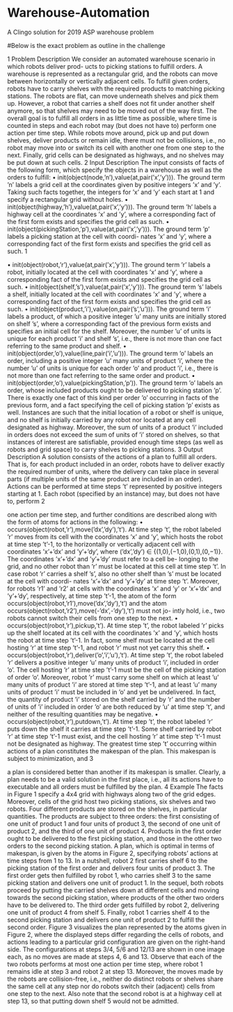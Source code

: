 # Warehouse-Automation
A Clingo solution for 2019 ASP warehouse problem

#Below is the exact problem as outline in the challenge


1 Problem Description
We consider an automated warehouse scenario in which robots deliver prod- ucts to picking stations to fulfill orders. A warehouse is represented as a rectangular grid, and the robots can move between horizontally or vertically adjacent cells. To fulfill given orders, robots have to carry shelves with the required products to matching picking stations. The robots are flat, can move underneath shelves and pick them up. However, a robot that carries a shelf does not fit under another shelf anymore, so that shelves may need to be moved out of the way first. The overall goal is to fulfill all orders in as little time as possible, where time is counted in steps and each robot may (but does not have to) perform one action per time step. While robots move around, pick up and put down shelves, deliver products or remain idle, there must not be collisions, i.e., no robot may move into or switch its cell with another one from one step to the next. Finally, grid cells can be designated as highways, and no shelves may be put down at such cells.
2 Input Description
The input consists of facts of the following form, which specify the objects in a warehouse as well as the orders to fulfill:
• init(object(node,’n’),value(at,pair(’x’,’y’))).
The ground term ’n’ labels a grid cell at the coordinates given by positive integers ’x’ and ’y’. Taking such facts together, the integers for ’x’ and ’y’ each start at 1 and specify a rectangular grid without holes.
• init(object(highway,’h’),value(at,pair(’x’,’y’))).
The ground term ’h’ labels a highway cell at the coordinates ’x’ and ’y’, where a corresponding fact of the first form exists and specifies the grid cell as such.
• init(object(pickingStation,’p’),value(at,pair(’x’,’y’))). The ground term ’p’ labels a picking station at the cell with coordi- nates ’x’ and ’y’, where a corresponding fact of the first form exists and specifies the grid cell as such.
1
 
• init(object(robot,’r’),value(at,pair(’x’,’y’))).
The ground term ’r’ labels a robot, initially located at the cell with coordinates ’x’ and ’y’, where a corresponding fact of the first form exists and specifies the grid cell as such.
• init(object(shelf,’s’),value(at,pair(’x’,’y’))).
The ground term ’s’ labels a shelf, initially located at the cell with coordinates ’x’ and ’y’, where a corresponding fact of the first form exists and specifies the grid cell as such.
• init(object(product,’i’),value(on,pair(’s’,’u’))).
The ground term ’i’ labels a product, of which a positive integer ’u’ many units are initially stored on shelf ’s’, where a corresponding fact of the previous form exists and specifies an initial cell for the shelf. Moreover, the number ’u’ of units is unique for each product ’i’ and shelf ’s’, i.e., there is not more than one fact referring to the same product and shelf.
• init(object(order,’o’),value(line,pair(’i’,’u’))).
The ground term ’o’ labels an order, including a positive integer ’u’ many units of product ’i’, where the number ’u’ of units is unique for each order ’o’ and product ’i’, i.e., there is not more than one fact referring to the same order and product.
• init(object(order,’o’),value(pickingStation,’p’)).
The ground term ’o’ labels an order, whose included products ought to be delivered to picking station ’p’. There is exactly one fact of this kind per order ’o’ occurring in facts of the previous form, and a fact specifying the cell of picking station ’p’ exists as well.
Instances are such that the initial location of a robot or shelf is unique, and no shelf is initially carried by any robot nor located at any cell designated as highway. Moreover, the sum of units of a product ’i’ included in orders does not exceed the sum of units of ’i’ stored on shelves, so that instances of interest are satisfiable, provided enough time steps (as well as robots and grid space) to carry shelves to picking stations.
3 Output Description
A solution consists of the actions of a plan to fulfill all orders. That is, for each product included in an order, robots have to deliver exactly the required number of units, where the delivery can take place in several parts (if multiple units of the same product are included in an order). Actions can be performed at time steps ’t’ represented by positive integers starting at 1. Each robot (specified by an instance) may, but does not have to, perform
2

one action per time step, and further conditions are described along with the form of atoms for actions in the following:
• occurs(object(robot,’r’),move(’dx’,’dy’),’t’).
At time step ’t’, the robot labeled ’r’ moves from its cell with the coordinates ’x’ and ’y’, which hosts the robot at time step ’t’-1, to the horizontally or vertically adjacent cell with coordinates ’x’+’dx’ and ’y’+’dy’, where (’dx’,’dy’) ∈ {(1,0),(−1,0),(0,1),(0,−1)}. The coordinates ’x’+’dx’ and ’y’+’dy’ must refer to a cell be- longing to the grid, and no other robot than ’r’ must be located at this cell at time step ’t’. In case robot ’r’ carries a shelf ’s’, also no other shelf than ’s’ must be located at the cell with coordi- nates ’x’+’dx’ and ’y’+’dy’ at time step ’t’. Moreover, for robots ’r1’ and ’r2’ at cells with the coordinates ’x’ and ’y’ or ’x’+’dx’ and ’y’+’dy’, respectively, at time step ’t’-1, the atom of the form occurs(object(robot,’r1’),move(’dx’,’dy’),’t’) and the atom occurs(object(robot,’r2’),move(-’dx’,-’dy’),’t’) must not jo- intly hold, i.e., two robots cannot switch their cells from one step to the next.
• occurs(object(robot,’r’),pickup,’t’).
At time step ’t’, the robot labeled ’r’ picks up the shelf located at its cell with the coordinates ’x’ and ’y’, which hosts the robot at time step ’t’-1. In fact, some shelf must be located at the cell hosting ’r’ at time step ’t’-1, and robot ’r’ must not yet carry this shelf.
• occurs(object(robot,’r’),deliver(’o’,’i’,’u’),’t’).
At time step ’t’, the robot labeled ’r’ delivers a positive integer ’u’ many units of product ’i’, included in order ’o’. The cell hosting ’r’ at time step ’t’-1 must be the cell of the picking station of order ’o’. Moreover, robot ’r’ must carry some shelf on which at least ’u’ many units of product ’i’ are stored at time step ’t’-1, and at least ’u’ many units of product ’i’ must be included in ’o’ and yet be undelivered. In fact, the quantity of product ’i’ stored on the shelf carried by ’r’ and the number of units of ’i’ included in order ’o’ are both reduced by ’u’ at time step ’t’, and neither of the resulting quantities may be negative.
• occurs(object(robot,’r’),putdown,’t’).
At time step ’t’, the robot labeled ’r’ puts down the shelf it carries at time step ’t’-1. Some shelf carried by robot ’r’ at time step ’t’-1 must exist, and the cell hosting ’r’ at time step ’t’-1 must not be designated as highway.
The greatest time step ’t’ occurring within actions of a plan constitutes the makespan of the plan. This makespan is subject to minimization, and
3

a plan is considered better than another if its makespan is smaller. Clearly, a plan needs to be a valid solution in the first place, i.e., all its actions have to executable and all orders must be fulfilled by the plan.
4 Example
The facts in Figure 1 specify a 4x4 grid with highways along two of the grid edges. Moreover, cells of the grid host two picking stations, six shelves and two robots. Four different products are stored on the shelves, in particular quantities. The products are subject to three orders: the first consisting of one unit of product 1 and four units of product 3, the second of one unit of product 2, and the third of one unit of product 4. Products in the first order ought to be delivered to the first picking station, and those in the other two orders to the second picking station.
A plan, which is optimal in terms of makespan, is given by the atoms in Figure 2, specifying robots’ actions at time steps from 1 to 13. In a nutshell, robot 2 first carries shelf 6 to the picking station of the first order and delivers four units of product 3. The first order gets then fulfilled by robot 1, who carries shelf 3 to the same picking station and delivers one unit of product 1. In the sequel, both robots proceed by putting the carried shelves down at different cells and moving towards the second picking station, where products of the other two orders have to be delivered to. The third order gets fulfilled by robot 2, delivering one unit of product 4 from shelf 5. Finally, robot 1 carries shelf 4 to the second picking station and delivers one unit of product 2 to fulfill the second order.
Figure 3 visualizes the plan represented by the atoms given in Figure 2, where the displayed steps differ regarding the cells of robots, and actions leading to a particular grid configuration are given on the right-hand side. The configurations at steps 3/4, 5/6 and 12/13 are shown in one image each, as no moves are made at steps 4, 6 and 13. Observe that each of the two robots performs at most one action per time step, where robot 1 remains idle at step 3 and robot 2 at step 13. Moreover, the moves made by the robots are collision-free, i.e., neither do distinct robots or shelves share the same cell at any step nor do robots switch their (adjacent) cells from one step to the next. Also note that the second robot is at a highway cell at step 13, so that putting down shelf 5 would not be admitted.
